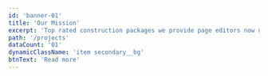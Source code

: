 ```yaml
---
id: 'banner-01'
title: 'Our Mission'
excerpt: 'Top rated construction packages we provide page editors now use Lorem as their default model text'
path: '/projects'
dataCount: '01'
dynamicClassName: 'item secondary__bg'
btnText: 'Read more'
---
```

